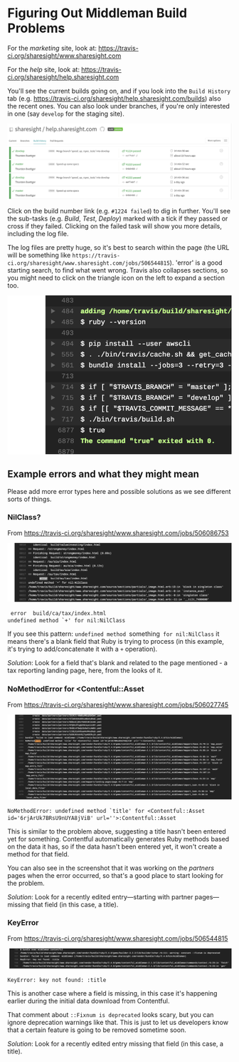 # Figuring Out Middleman Build Problems

For the *marketing* site, look at: https://travis-ci.org/sharesight/www.sharesight.com

For the *help* site, look at: https://travis-ci.org/sharesight/help.sharesight.com

You'll see the current builds going on, and if you look into the `Build History` tab (e.g. https://travis-ci.org/sharesight/help.sharesight.com/builds) also the recent ones.  You can also look under branches, if you're only interested in one (say `develop` for the staging site).

![build history tab](build_history_tab.png)

Click on the build number link (e.g. `#1224 failed`) to dig in further. You'll see the sub-tasks (e.g. *Build*, *Test*, *Deploy*) marked with a tick if they passed or cross if they failed. Clicking on the failed task will show you more details, including the log file.

The log files are pretty huge, so it's best to search within the page (the URL will be something like `https://travis-ci.org/sharesight/www.sharesight.com/jobs/506544815`). 'error' is a good starting search, to find what went wrong. Travis also collapses sections, so you might need to click on the triangle icon on the left to expand a section too.

![collapsed log sections](collapsed_log_files.png)

## Example errors and what they might mean

Please add more error types here and possible solutions as we see different sorts of things.

### NilClass?

From https://travis-ci.org/sharesight/www.sharesight.com/jobs/506086753

![nilclass screenshot](undefined_method_nilclass.png)

```
 error  build/ca/tax/index.html
undefined method `+' for nil:NilClass
```

If you see this pattern: `undefined method `something` for nil:NilClass` it means there's a blank field that Ruby is trying to process (in this example, it's trying to add/concatenate it with a `+` operation). 

*Solution*: Look for a field that's blank and related to the page mentioned - a tax reporting landing page, here, from the looks of it.

### NoMethodError for <Contentful::Asset

From https://travis-ci.org/sharesight/www.sharesight.com/jobs/506027745

![no method error screenshot](no_method_error_contentful_asset.png)

```
NoMethodError: undefined method `title' for <Contentful::Asset id='6rjArUk7BRsU9nUYA8jViB' url=''>:Contentful::Asset
```

This is similar to the problem above, suggesting a title hasn't been entered yet for something. Contentful automatically generates Ruby methods based on the data it has, so if the data hasn't been entered yet, it won't create a method for that field.

You can also see in the screenshot that it was working on the _partners_ pages when the error occurred, so that's a good place to start looking for the problem.

*Solution*: Look for a recently edited entry—starting with partner pages—missing that field (in this case, a title).

### KeyError

From https://travis-ci.org/sharesight/www.sharesight.com/jobs/506544815

![key error screenshot](key_error.png)

```
KeyError: key not found: :title
```

This is another case where a field is missing, in this case it's happening earlier during the initial data download from Contentful.

That comment about `::Fixnum is deprecated` looks scary, but you can ignore deprecation warnings like that. This is just to let us developers know that a certain feature is going to be removed sometime soon.

*Solution*: Look for a recently edited entry missing that field (in this case, a title).